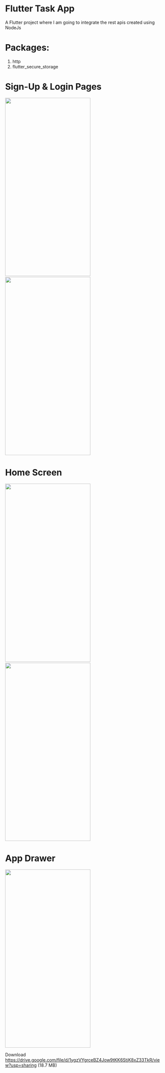 # Flutter Task App

A Flutter project where I am going to integrate the rest apis created using NodeJs

# Packages:
1. http
2. flutter_secure_storage

# Sign-Up & Login Pages
<img src= "https://user-images.githubusercontent.com/63660267/148986632-a4f02df7-7472-4055-9a8b-163e6803e73f.png" width=275 height=575></img>&nbsp; &nbsp; &nbsp; &nbsp; &nbsp; &nbsp; &nbsp; &nbsp;
<img src= "https://user-images.githubusercontent.com/63660267/148986913-b55edab3-12d4-4cdd-b0ea-918478adaba3.png" width=275 height=575></img>

# Home Screen 
<img src= "https://user-images.githubusercontent.com/63660267/149386491-9797c96a-3d1b-4917-a9c2-39464d027e09.png" width=275 height=575> &nbsp; &nbsp; &nbsp; &nbsp; &nbsp; &nbsp; &nbsp;
<img src= "https://user-images.githubusercontent.com/63660267/149628704-65de9c35-c202-4ad2-a3aa-c7dc9076ed9a.png" width=275 height=575></img>

# App Drawer
<img src= "https://user-images.githubusercontent.com/63660267/150376961-7df51564-df8c-4de6-9df1-939f67b67689.png" width=275 height=575>

Download https://drive.google.com/file/d/1ygzVYgrceBZ4Jow9tKK6StjK8xZ33TkR/view?usp=sharing (18.7 MB)
